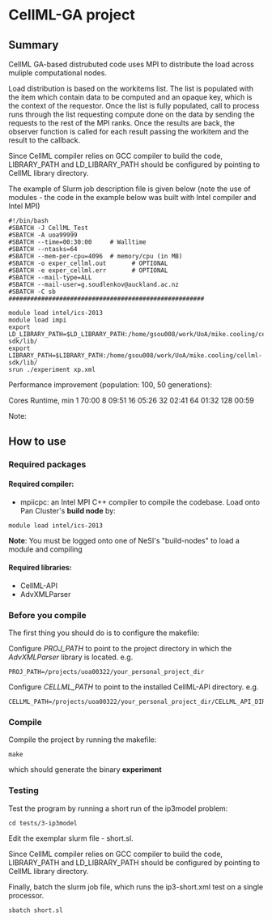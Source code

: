 # CellML-GA project

## Summary
CellML GA-based distrubuted code uses MPI to distribute the load across muliple computational nodes.

Load distribution is based on the workitems list. The list is populated with the item which contain
data to be computed and an opaque key, which is the context of the requestor. Once the list is fully
populated, call to process runs through the list requesting compute done on the data by sending the 
requests to the rest of the MPI ranks. Once the results are back, the observer function is called for
each result passing the workitem and the result to the callback.

Since CellML compiler relies on GCC compiler to build the code, LIBRARY_PATH and LD_LIBRARY_PATH 
should be configured by pointing to CellML library directory.

The example of Slurm job description file is given below (note the use of modules - the code in
the example below was built with Intel compiler and Intel MPI)


```
#!/bin/bash
#SBATCH -J CellML_Test
#SBATCH -A uoa99999
#SBATCH --time=00:30:00     # Walltime
#SBATCH --ntasks=64
#SBATCH --mem-per-cpu=4096  # memory/cpu (in MB)
#SBATCH -o exper_cellml.out       # OPTIONAL
#SBATCH -e exper_cellml.err       # OPTIONAL
#SBATCH --mail-type=ALL
#SBATCH --mail-user=g.soudlenkov@auckland.ac.nz
#SBATCH -C sb
######################################################

module load intel/ics-2013
module load impi
export LD_LIBRARY_PATH=$LD_LIBRARY_PATH:/home/gsou008/work/UoA/mike.cooling/cellml-sdk/lib/
export LIBRARY_PATH=$LIBRARY_PATH:/home/gsou008/work/UoA/mike.cooling/cellml-sdk/lib/
srun ./experiment xp.xml
```

Performance improvement (population: 100, 50 generations):

Cores  Runtime, min
1       70:00
8       09:51
16      05:26
32      02:41
64      01:32
128	00:59

Note:

## How to use
### Required packages
#### Required compiler:
* mpiicpc: an Intel MPI C++ compiler to compile the codebase. Load onto Pan Cluster's **build node** by:
```
module load intel/ics-2013
``` 

**Note**: You must be logged onto one of NeSI's "build-nodes" to load a module and compiling

#### Required libraries:
* CellML-API
* AdvXMLParser

### Before you compile
The first thing you should do is to configure the makefile:

Configure *PROJ_PATH* to point to the project directory in which the *AdvXMLParser* library is located.
e.g.
```
PROJ_PATH=/projects/uoa00322/your_personal_project_dir
```

Configure *CELLML_PATH* to point to the installed CellML-API directory.
e.g.
```
CELLML_PATH=/projects/uoa00322/your_personal_project_dir/CELLML_API_DIRECTORY
```

### Compile
Compile the project by running the makefile:
```
make
```
which should generate the binary **experiment**

### Testing
Test the program by running a short run of the ip3model problem:

```
cd tests/3-ip3model
```

Edit the exemplar slurm file - short.sl.

Since CellML compiler relies on GCC compiler to build the code, LIBRARY_PATH and LD_LIBRARY_PATH 
should be configured by pointing to CellML library directory.

Finally, batch the slurm job file, which runs the ip3-short.xml test on a single processor.
```
sbatch short.sl
```
